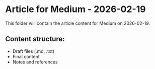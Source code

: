 # Article for Medium - 2026-02-19

This folder will contain the article content for Medium on 2026-02-19.

## Content structure:
- Draft files (.md, .txt)
- Final content
- Notes and references
